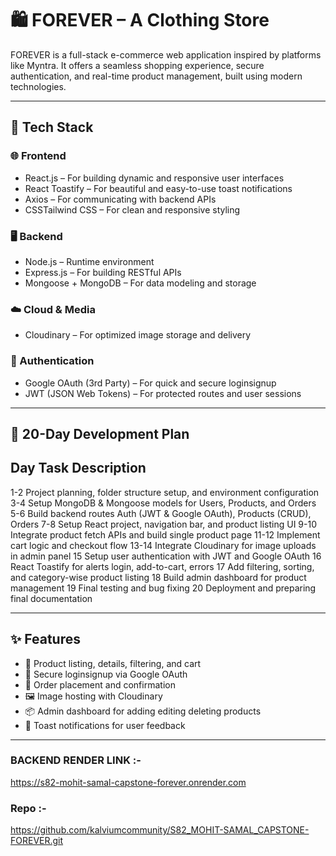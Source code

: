 # 🛍️ FOREVER – A Clothing Store 

FOREVER is a full-stack e-commerce web application inspired by platforms like Myntra. It offers a seamless shopping experience, secure authentication, and real-time product management, built using modern technologies.

---

## 🚀 Tech Stack

### 🌐 Frontend
- React.js – For building dynamic and responsive user interfaces
- React Toastify – For beautiful and easy-to-use toast notifications
- Axios – For communicating with backend APIs
- CSSTailwind CSS – For clean and responsive styling

### 🖥️ Backend
- Node.js – Runtime environment
- Express.js – For building RESTful APIs
- Mongoose + MongoDB – For data modeling and storage

### ☁️ Cloud & Media
- Cloudinary – For optimized image storage and delivery

### 🔐 Authentication
- Google OAuth (3rd Party) – For quick and secure loginsignup
- JWT (JSON Web Tokens) – For protected routes and user sessions

---

## 📅 20-Day Development Plan

 Day   Task Description 
------------------------
 1-2   Project planning, folder structure setup, and environment configuration 
 3-4   Setup MongoDB & Mongoose models for Users, Products, and Orders 
 5-6   Build backend routes Auth (JWT & Google OAuth), Products (CRUD), Orders 
 7-8   Setup React project, navigation bar, and product listing UI 
 9-10  Integrate product fetch APIs and build single product page 
 11-12 Implement cart logic and checkout flow 
 13-14 Integrate Cloudinary for image uploads in admin panel 
 15    Setup user authentication with JWT and Google OAuth 
 16    React Toastify for alerts login, add-to-cart, errors 
 17    Add filtering, sorting, and category-wise product listing 
 18    Build admin dashboard for product management 
 19    Final testing and bug fixing 
 20    Deployment and preparing final documentation 

---

## ✨ Features

- 🛒 Product listing, details, filtering, and cart
- 🔐 Secure loginsignup via Google OAuth
- 🧾 Order placement and confirmation
- 🖼️ Image hosting with Cloudinary
- 📦 Admin dashboard for adding editing deleting products
- 🔔 Toast notifications for user feedback

---

### BACKEND RENDER LINK :- 
https://s82-mohit-samal-capstone-forever.onrender.com


### Repo :- 
https://github.com/kalviumcommunity/S82_MOHIT-SAMAL_CAPSTONE-FOREVER.git